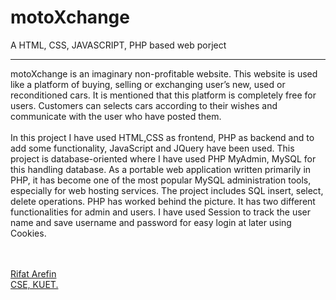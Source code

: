 # motoXchange
A HTML, CSS, JAVASCRIPT, PHP based web porject
<hr>
motoXchange is an imaginary non-profitable  website. This website is used like a platform of buying, selling or exchanging user’s new, used or reconditioned cars. It is mentioned that this platform is completely free for users. Customers can selects cars according to their wishes and communicate with the user who have posted them. 
<br>
<br>
In this project I have used HTML,CSS as frontend, PHP as backend and to add some functionality, JavaScript and JQuery have been used. This project is database-oriented where I have used PHP MyAdmin, MySQL for this handling database.
As a portable web application written primarily in PHP, it has become one of the most popular MySQL administration tools, especially for web hosting services. The project includes SQL insert, select, delete operations. PHP has worked behind the picture. It has two different functionalities for admin and users. I have used Session to track the user name and save username and password for easy login at later using Cookies.   
<br>
<br>
<br>

<a href="https://github.com/RIfatArefin32">Rifat Arefin</a><br>
<a href="https://www.kuet.ac.bd/department/CSE/">CSE, KUET.</a>
